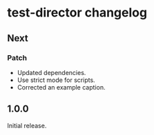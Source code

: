 # test-director changelog

## Next

### Patch

- Updated dependencies.
- Use strict mode for scripts.
- Corrected an example caption.

## 1.0.0

Initial release.

